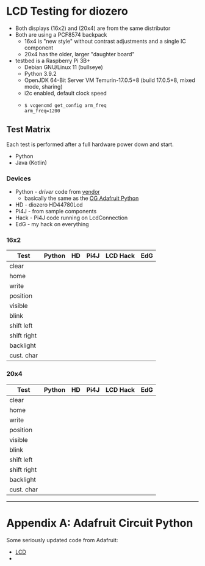 # LCD Testing for diozero

- Both displays (16x2) and (20x4) are from the same distributor
- Both are using a PCF8574 backpack
  - 16x4 is "new style" without contrast adjustments and a single IC component
  - 20x4 has the older, larger "daughter board"
- testbed is a Raspberry Pi 3B+
  - Debian GNU/Linux 11 (bullseye)
  - Python 3.9.2
  - OpenJDK 64-Bit Server VM Temurin-17.0.5+8 (build 17.0.5+8, mixed mode, sharing)
  - i2c enabled, default clock speed
  - ```shell
    $ vcgencmd get_config arm_freq
    arm_freq=1200
    ```

## Test Matrix

Each test is performed after a full hardware power down and start.

- Python
- Java (Kotlin)

### Devices

- Python - *driver* code from [vendor](https://github.com/Freenove/Freenove_LCD_Module/tree/main/Freenove_LCD_Module_for_Raspberry_Pi/Python/Python_Code)
  - basically the same as the [OG Adafruit Python]()
- HD - diozero HD44780Lcd
- Pi4J - from sample components
- Hack - Pi4J code running on LcdConnection
- EdG - my hack on everything

### 16x2

| Test        | Python | HD  | Pi4J | LCD Hack | EdG |
|-------------|--------|-----|------|----------|-----|
| clear       |        |     |      |          |     |
| home        |        |     |      |          |     |
| write       |        |     |      |          |     |
| position    |        |     |      |          |     |
| visible     |        |     |      |          |     |
| blink       |        |     |      |          |     |
| shift left  |        |     |      |          |     |
| shift right |        |     |      |          |     |
| backlight   |        |     |      |          |     |
| cust. char  |        |     |      |          |     |

### 20x4

| Test        | Python | HD  | Pi4J | LCD Hack | EdG |
|-------------|--------|-----|------|----------|-----|
| clear       |        |     |      |          |     |
| home        |        |     |      |          |     |
| write       |        |     |      |          |     |
| position    |        |     |      |          |     |
| visible     |        |     |      |          |     |
| blink       |        |     |      |          |     |
| shift left  |        |     |      |          |     |
| shift right |        |     |      |          |     |
| backlight   |        |     |      |          |     |
| cust. char  |        |     |      |          |     |

---

# Appendix A: Adafruit Circuit Python

Some seriously updated code from Adafruit:

- [LCD](https://github.com/adafruit/Adafruit_CircuitPython_CharLCD/tree/main/adafruit_character_lcd)
- 
